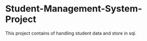 # Student-Management-System-Project
This project contains of handling student data and store in sql. 
